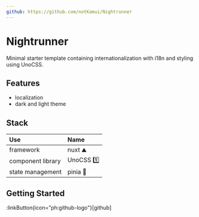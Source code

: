 ```yaml
---
github: https://github.com/notKamui/Nightrunner
---
```

# Nightrunner

Minimal starter template containing internationalization with i18n and styling using UnoCSS.

## Features
+ localization
+ dark and light theme

## Stack

| Use | Name |
| :--- | :---- |
| framework | nuxt ⛰️ |
| component library   | UnoCSS 1️⃣ |
| state management | pinia 🍍 |

## Getting Started

:linkButton{icon="ph:github-logo"}[github]